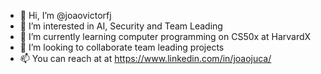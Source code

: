 - 👋 Hi, I’m @joaovictorfj
- 👀 I’m interested in AI, Security and Team Leading
- 🌱 I’m currently learning computer programming on CS50x at HarvardX 
- 💞️ I’m looking to collaborate team leading projects
- 📫 You can reach at at https://www.linkedin.com/in/joaojuca/

<!---
joaovictorfj/joaovictorfj is a ✨ special ✨ repository because its `README.md` (this file) appears on your GitHub profile.
You can click the Preview link to take a look at your changes.
--->
